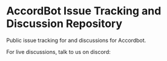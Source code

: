 # AccordBot Issue Tracking and Discussion Repository

Public issue tracking for and discussions for Accordbot. 

For live discussions, talk to us on discord: 
